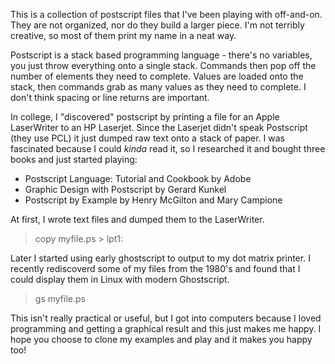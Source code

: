 This is a collection of postscript files that I've been playing with off-and-on.  They are not organized, nor do they build a larger piece.  I'm not terribly creative, so most of them print my name in a neat way.

Postscript is a stack based programming language - there's no variables, you just throw everything onto a single stack.  Commands then pop off the number of elements they need to complete.  Values are loaded onto the stack, then commands grab as many values as they need to complete.  I don't think spacing or line returns are important.

In college, I "discovered" postscript by printing a file for an Apple LaserWriter to an HP Laserjet.  Since the Laserjet didn't speak Postscript (they use PCL) it just dumped raw text onto a stack of paper.  I was fascinated because I could _kinda_ read it, so I researched it and bought three books and just started playing:
* Postscript Language: Tutorial and Cookbook by Adobe
* Graphic Design with Postscript by Gerard Kunkel
* Postscript by Example by Henry McGilton and Mary Campione

At first, I wrote text files and dumped them to the LaserWriter.
> copy myfile.ps > lpt1:

Later I started using early ghostscript to output to my dot matrix printer.  I recently rediscoverd some of my files from the 1980's and found that I could display them in Linux with modern Ghostscript.
> gs myfile.ps

This isn't really practical or useful, but I got into computers because I loved programming and getting a graphical result and this just makes me happy.  I hope you choose to clone my examples and play and it makes you happy too!
